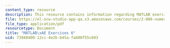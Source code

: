 ```yaml
---
content_type: resource
description: This resource contains information regarding MATLAB exercises 6.
file: https://ol-ocw-studio-app-qa.s3.amazonaws.com/courses/2-086-numerical-computation-for-mechanical-engineers-fall-2012/7394040012cc4e2bb45afab00f55c603_MIT2_086F12_matlab_ex6.pdf
file_type: application/pdf
resourcetype: Document
title: "MATLAB\xAE Exercises 6"
uid: 73940400-12cc-4e2b-b45a-fab00f55c603
---
```

